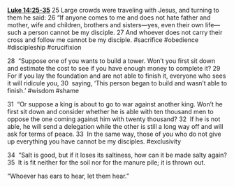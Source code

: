 **[Luke 14:25-35](http://www.blueletterbible.org/search/preSearch.cfm?Criteria=Luke+14.25-35&t=NIV)**
25 Large crowds were traveling with Jesus, and turning to them he said: 26 “If anyone comes to me and does not hate father and mother, wife and children, brothers and sisters—yes, even their own life—such a person cannot be my disciple. 27 And whoever does not carry their cross and follow me cannot be my disciple. #sacrifice #obedience #discipleship #crucifixion 

28  “Suppose one of you wants to build a tower. Won’t you first sit down and estimate the cost to see if you have enough money to complete it? 29  For if you lay the foundation and are not able to finish it, everyone who sees it will ridicule you, 30  saying, ‘This person began to build and wasn’t able to finish.’ #wisdom #shame

31  “Or suppose a king is about to go to war against another king. Won’t he first sit down and consider whether he is able with ten thousand men to oppose the one coming against him with twenty thousand? 32  If he is not able, he will send a delegation while the other is still a long way off and will ask for terms of peace. 33  In the same way, those of you who do not give up everything you have cannot be my disciples. #exclusivity 

34  “Salt is good, but if it loses its saltiness, how can it be made salty again? 35  It is fit neither for the soil nor for the manure pile; it is thrown out.

“Whoever has ears to hear, let them hear.”